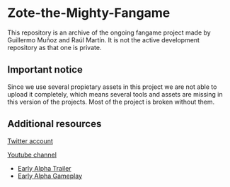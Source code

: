 # Zote-the-Mighty-Fangame
This repository is an archive of the ongoing fangame project made by Guillermo Muñoz and Raúl Martín. It is not the active development repository as that one is private.

## Important notice
Since we use several propietary assets in this project we are not able to upload it completely, which means several tools and assets are missing in this version of the projects. Most of the project is broken without them. 

## Additional resources

[Twitter account](https://twitter.com/zote_fangame?lang=en)  


[Youtube channel](https://www.youtube.com/channel/UCLa6MkCwjkUNvJEwup41A0A?app=desktop)
 - [Early Alpha Trailer](https://youtu.be/q4P7AiaYRQ4)
 - [Early Alpha Gameplay](https://youtu.be/Zn65SlHgJqo)
